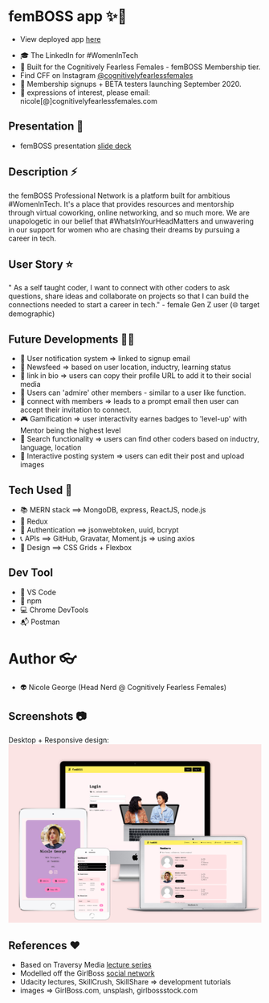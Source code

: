 # femBOSS app ✨📱

- View deployed app [here](https://whispering-oasis-00103.herokuapp.com/)

* 🎓 The LinkedIn for #WomenInTech
* 🔮 Built for the Cognitively Fearless Females - femBOSS Membership tier.
* Find CFF on Instagram [@cognitivelyfearlessfemales](https://www.instagram.com/thecognitivelyfearlessfemales)
* 🚀 Membership signups + BETA testers launching September 2020.
* 📧 expressions of interest, please email: nicole[@]cognitivelyfearlessfemales.com

## Presentation 📼

- femBOSS presentation [slide deck](https://www.canva.com/design/DAED-52_bQ8/XC66J9ttwTSts2JM5nGKCA/view?utm_content=DAED-52_bQ8&utm_campaign=designshare&utm_medium=link&utm_source=publishsharelink)

## Description ⚡

the femBOSS Professional Network is a platform built for ambitious #WomenInTech.
It's a place that provides resources and mentorship through virtual coworking, online networking, and so much more. We are unapologetic in our belief that #WhatsInYourHeadMatters and unwavering in our support for women who are chasing their dreams by pursuing a career in tech.

## User Story ⭐

" As a self taught coder, I want to connect with other coders to ask questions, share ideas and collaborate on projects so that I can build the connections needed to start a career in tech." - female Gen Z user (🌐 target demographic)

## Future Developments 🚧🔜

- 🔔 User notification system => linked to signup email
- 📰 Newsfeed => based on user location, inductry, learning status
- 🔗 link in bio => users can copy their profile URL to add it to their social media
- 🌻 Users can 'admire' other members - similar to a user like function.
- 💌 connect with members => leads to a prompt email then user can accept their invitation to connect.
- 🎮 Gamification => user interactivity earnes badges to 'level-up' with Mentor being the highest level
- 🔎 Search functionality => users can find other coders based on inductry, language, location
- 💾 Interactive posting system => users can edit their post and upload images

## Tech Used 👾

- 📚 MERN stack ==> MongoDB, express, ReactJS, node.js
- 🔮 Redux
- 🔐 Authentication ==> jsonwebtoken, uuid, bcrypt
- 📞 APIs ==> GitHub, Gravatar, Moment.js => using axios
- 🎨 Design ==> CSS Grids + Flexbox

## Dev Tool

- 🔌 VS Code
- 🎁 npm
- 💻 Chrome DevTools
- 📬 Postman

# Author 👓

- 👽 Nicole George (Head Nerd @ Cognitively Fearless Females)

## Screenshots 📷

Desktop + Responsive design: </br>
![Screenshots](https://github.com/NicoleGeorge/femboss_app/blob/master/client/src/img/screenshots%20-%20femBOSS%20app.png)

## References ♥️

- Based on Traversy Media [lecture series](https://www.udemy.com/)
- Modelled off the GirlBoss [social network](https://www.girlboss.com/)
- Udacity lectures, SkillCrush, SkillShare => development tutorials
- images => GirlBoss.com, unsplash, girlbossstock.com
